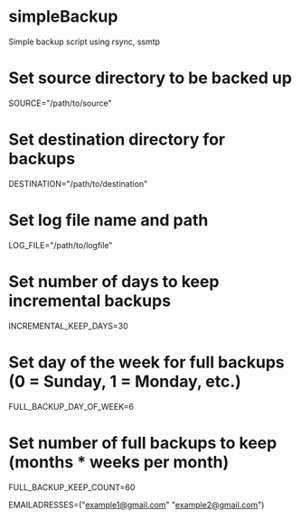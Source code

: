 # simpleBackup
Simple backup script using rsync, ssmtp

# Set source directory to be backed up
SOURCE="/path/to/source"

# Set destination directory for backups
DESTINATION="/path/to/destination"

# Set log file name and path
LOG_FILE="/path/to/logfile"

# Set number of days to keep incremental backups
INCREMENTAL_KEEP_DAYS=30

# Set day of the week for full backups (0 = Sunday, 1 = Monday, etc.)
FULL_BACKUP_DAY_OF_WEEK=6

# Set number of full backups to keep (months * weeks per month)
FULL_BACKUP_KEEP_COUNT=60

EMAILADRESSES=("example1@gmail.com" "example2@gmail.com")
